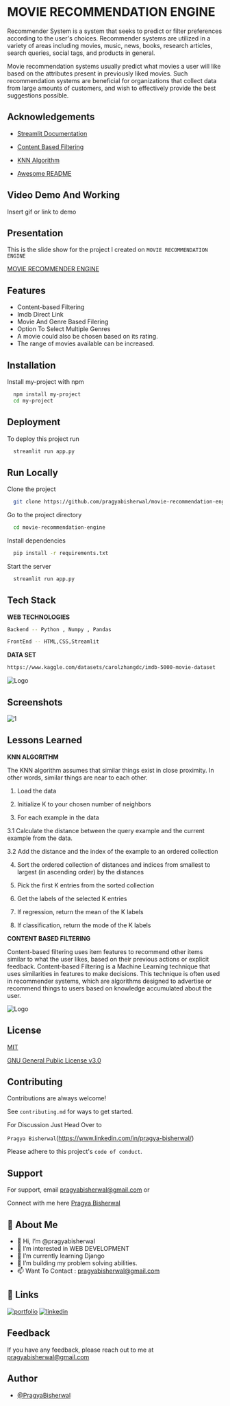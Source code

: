 
#             MOVIE RECOMMENDATION ENGINE

Recommender System is a system that seeks to predict or filter preferences according to the user's choices. Recommender systems are utilized in a variety of areas including movies, music, news, books, research articles, search queries, social tags, and products in general.

Movie recommendation systems usually predict what movies a user will like based on the attributes present in previously liked movies. Such recommendation systems are beneficial for organizations that collect data from large amounts of customers, and wish to effectively provide the best suggestions possible.

## Acknowledgements

 - [Streamlit Documentation](https://docs.streamlit.io/)

 - [Content Based Filtering](https://developers.google.com/machine-learning/recommendation/content-based/basics)

 - [KNN Algorithm ](https://towardsdatascience.com/machine-learning-basics-with-the-k-nearest-neighbors-algorithm-6a6e71d01761)

- [Awesome README](https://github.com/matiassingers/awesome-readme)
## Video Demo And Working

Insert gif or link to demo


## Presentation

This is the slide show for the project I created on    `MOVIE RECOMMENDATION ENGINE`

[MOVIE RECOMMENDER ENGINE](https://docs.google.com/presentation/d/1KZ6l11XIWTRBpprWMyE8EQJCR69rULPHct6bUo-7B7M/edit?usp=sharing)


## Features

- Content-based Filtering
- Imdb Direct Link
- Movie And Genre Based Filering
- Option To Select Multiple Genres
- A movie could also be chosen based on its rating.
- The range of movies available can be increased.


## Installation

Install my-project with npm

```bash
  npm install my-project
  cd my-project
```
    
## Deployment

To deploy this project run

```bash
  streamlit run app.py
```


## Run Locally

Clone the project

```bash
  git clone https://github.com/pragyabisherwal/movie-recommendation-engine.git
```

Go to the project directory

```bash
  cd movie-recommendation-engine
```

Install dependencies

```bash
  pip install -r requirements.txt
```

Start the server

```bash
  streamlit run app.py
```


## Tech Stack

**WEB TECHNOLOGIES**

```bash
Backend -- Python , Numpy , Pandas 

FrontEnd -- HTML,CSS,Streamlit
```

**DATA SET**

```bash
https://www.kaggle.com/datasets/carolzhangdc/imdb-5000-movie-dataset
```




![Logo](https://pianalytix.com/wp-content/uploads/2020/10/Content-based-Recommender-System.jpg)


## Screenshots

![1](https://user-images.githubusercontent.com/90054472/170393752-365a2252-8230-44c6-946b-84767a1c4dd0.png)



## Lessons Learned

**KNN ALGORITHM**

The KNN algorithm assumes that similar things exist in close proximity. In other words, similar things are near to each other.

1. Load the data

2. Initialize K to your chosen number of neighbors

3. For each example in the data

3.1 Calculate the distance between the query example and the current example from the data.

3.2 Add the distance and the index of the example to an ordered collection

4. Sort the ordered collection of distances and indices from smallest to largest (in ascending order) by the distances

5. Pick the first K entries from the sorted collection

6. Get the labels of the selected K entries

7. If regression, return the mean of the K labels

8. If classification, return the mode of the K labels


**CONTENT BASED FILTERING**

Content-based filtering uses item features to recommend other items similar to what the user likes, based on their previous actions or explicit feedback.
Content-based Filtering is a Machine Learning technique that uses similarities in features to make decisions. This technique is often used in recommender systems, which are algorithms designed to advertise or recommend things to users based on knowledge accumulated about the user.

![Logo](https://editor.analyticsvidhya.com/uploads/62904R0.PNG)

## License

[MIT](https://github.com/pragyabisherwal/movie-recommendation-engine/blob/master/LICENSE)

[GNU General Public License v3.0](https://github.com/pragyabisherwal/movie-recommendation-engine/blob/master/LICENSE)
## Contributing

Contributions are always welcome!

See `contributing.md` for ways to get started.

For Discussion Just Head Over to

`Pragya Bisherwal`(https://www.linkedin.com/in/pragya-bisherwal/)

Please adhere to this project's `code of conduct`.


## Support

For support, email pragyabisherwal@gmail.com 
or 

Connect with me here [Pragya Bisherwal](https://www.linkedin.com/in/pragya-bisherwal/.)


## 🚀 About Me
- 👋 Hi, I’m @pragyabisherwal
- 👀 I’m interested in WEB DEVELOPMENT
- 🌱 I’m currently learning Django
- 💞️ I’m building my problem solving abilities.
- 📫 Want To Contact : pragyabisherwal@gmail.com


## 🔗 Links
[![portfolio](https://img.shields.io/badge/my_portfolio-000?style=for-the-badge&logo=ko-fi&logoColor=white)](https://pragyabisherwal.netlify.app/)
[![linkedin](https://img.shields.io/badge/linkedin-0A66C2?style=for-the-badge&logo=linkedin&logoColor=white)](https://www.linkedin.com/in/pragya-bisherwal/)



## Feedback

If you have any feedback, please reach out to me at pragyabisherwal@gmail.com


## Author

- [@PragyaBisherwal](https://github.com/pragyabisherwal/)

